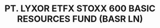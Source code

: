 ---
layout: asset
title: PT. LYXOR ETFX STOXX 600 BASIC RESOURCES FUND (BASR LN)
isin: IE00B3CNH733
---